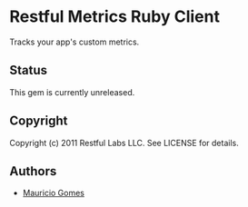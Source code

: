 # Restful Metrics Ruby Client #

Tracks your app's custom metrics.

## Status ##

This gem is currently unreleased.

## Copyright ##

Copyright (c) 2011 Restful Labs LLC. See LICENSE for details.

## Authors ##

* [Mauricio Gomes](http://github.com/mgomes)
